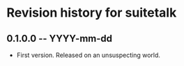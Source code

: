 # Revision history for suitetalk

## 0.1.0.0 -- YYYY-mm-dd

* First version. Released on an unsuspecting world.
